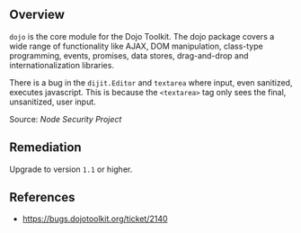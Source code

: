 ## Overview
`dojo` is the core module for the Dojo Toolkit. The dojo package covers a wide range of functionality like AJAX, DOM manipulation, class-type programming, events, promises, data stores, drag-and-drop and internationalization libraries.

There is a bug in the `dijit.Editor` and `textarea` where input, even sanitized, executes javascript. This is because the `<textarea>` tag only sees the final, unsanitized, user input.

Source: _Node Security Project_

## Remediation
Upgrade to version `1.1` or higher.

## References
- https://bugs.dojotoolkit.org/ticket/2140

